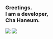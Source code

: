 <h3>Greetings.<br/>
I am a developer,</br>
Cha Haneum.</h3>

<a href="https://url.kr/u8c3oj"><img src="https://img.shields.io/badge/Blog-000000?style=round-square&logo=GitHub&logoColor=white"></a> <a href="mailto:fromhaneum@gmail.com"><img src="https://img.shields.io/badge/Email-000000?style=round-square&logo=Gmail&logoColor=white"></a>
